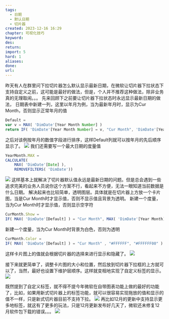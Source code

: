 ```yaml
---
tags:
  - 日期
  - 默认日期
  - 切片器
created: 2023-12-16 16:29
chapter: 可视化技巧
keyword: 
des: 
return: 
import: 5
hard: 1
aliases: 
done: 
url:
---
```

昨天有人在群里问下拉切片器怎么默认显示最新日期，在微软让切片器下拉状态下支持自定义之前，这可能是最好的做法，但是，个人并不推荐这种做法，除非业务真的无理取闹。。。
先来回顾下之前要让切片器下拉状态时永远显示最新日期的做法，
日期表中新建一列，这里以年月为例，当为最新年月时，显示为Cur Month，否则显示正常年月的值
```js
Default =
var v = MAX( 'DimDate'[Year Month Number] )
return IF( 'DimDate'[Year Month Number] = v, "Cur Month", 'DimDate'[Year Month])
```
之后对该例按年月的数值字段进行排序，这样Default列就可以按年月的先后顺序显示了。
![](https://s2.loli.net/2023/12/16/9BoYrQdfkAZ5TjU.png)
我们还需要写一个最大日期的度量值
```js
YearMonth.MAX =
CALCULATE(
    MAX( 'DimDate'[Date] ),
    REMOVEFILTERS( 'DimDate'))
```
![](https://s2.loli.net/2023/12/16/EmKOT5WzcZD4dM2.png)
这样基本上就解决了切片器默认值永远是最新日期的问题。但是总会遇到一些追求完美的业务人员说你这个方案不行，看起来不方便，无法一眼知道当前数据是什么日期。
解决起来也比较简单，透明图层。具体就是在切片器上方放一个卡片图，当是Cur Month时才显示值，否则不显示值且背景为透明。
新建一个度量，当为Cur Month时才显示值，否则显示空字符

```js
CurMonth.Show =
IF( MAX( 'DimDate'[Default] ) = "Cur Month", MAX( 'DimDate'[Year Month] ), "" )
```
新建一个度量，当为Cur Month时背景为白色，否则为透明
```js
CurMonth.Color =
IF( MAX( 'DimDate'[Default] ) = "Cur Month" , "#FFFFFF", "#FFFFFF00" )
```
这样卡片图上的值就会根据切片器的选择来进行显示和隐藏了。
![](https://s2.loli.net/2023/12/16/BDnWsC39oTHYuNc.png)

接下来就更简单了，调整卡片图的大小和位置，然后放到切片器下拉框的上方就可以了，当然，最好也设置下维护层顺序。这样就变相地实现了自定义标签的显示。
![](https://s2.loli.net/2023/12/16/HwWfioyxEFkPBGe.gif)

既然提到了自定义标签，就不得不提今年微软在自带图表功能上做的最好的功能了，比如，如果用新式切片器上的标签功能，就可以很容易实现拖放的值和显示的值不一样，只是新式切片器目前不支持下拉。
![](https://s2.loli.net/2023/12/16/6UcM3mBRCx4svJq.png)
再比如12月的更新中支持显示更多地标签，就这有了更多的玩法，只是12月更新发布好几天了，微软还未修复12月软件包下载的错误。。。
![](https://s2.loli.net/2023/12/16/Ve5OMmdZRwigX7u.png)
